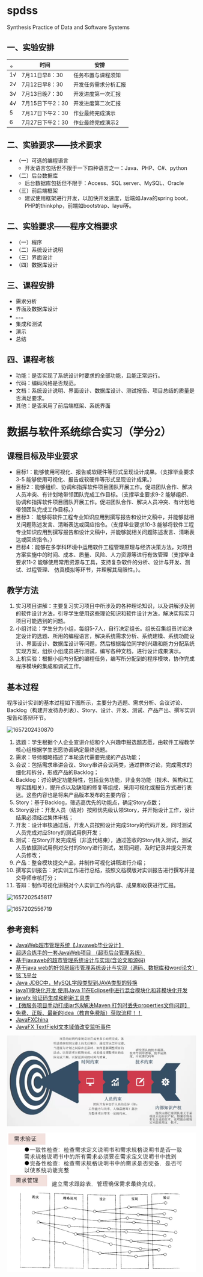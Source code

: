 # spdss
Synthesis Practice of Data and Software Systems

## 一、实验安排
| 。  | 时间             | 安排                 |
| --- | ---------------- | -------------------- |
| 1√  | 7月11日早8：30   | 任务布置与课程须知   |
| 2√  | 7月12日早8：30   | 开发任务需求分析汇报 |
| 3√  | 7月13日晚7：30   | 开发进度第一次汇报   |
| 4√  | 7月15日下午2：30 | 开发进度第二次汇报   |
| 5   | 7月17日下午2：30 | 作业最终完成演示     |
| 6   | 7月27日下午2：30 | 作业最终完成演示2    |

## 二、实验要求——技术要求
- （一）可选的编程语言
  - 开发语言包括但不限于一下四种语言之一：Java、PHP、C#、python
- （二）后台数据库
  - 后台数据库包括但不限于：Access、SQL server、MySQL、Oracle
- （三）前后端框架
  - 建议使用框架进行开发，以加快开发速度，后端如Java的spring boot，PHP的thinkphp，前端如bootstrap、layui等。

## 二、实验要求——程序文档要求
- （一）程序
- （二）系统设计说明
- （三）界面设计
- （四）数据库设计

## 三、课程安排
- 需求分析
- 界面及数据库设计
- 。。。
- 集成和测试
- 演示
- 总结

## 四、课程考核
- 功能：是否实现了系统设计时要求的全部功能，且能正常运行。
- 代码：编码风格是否规范。
- 文档：系统设计说明、界面设计、数据库设计、测试报告、项目总结的质量是否满足要求。
- 其他：是否采用了前后端框架、系统界面



# 数据与软件系统综合实习（学分2）

## 课程目标及毕业要求
- 目标1：能够使用可视化、报告或软硬件等形式呈现设计成果。（支撑毕业要求3-5 能够使用可视化、报告或软硬件等形式呈现设计成果。）
- 目标2：能够组织、协调和指挥软件项目团队开展工作。促进团队合作、解决人员冲突、有计划地带领团队完成工作目标。（支撑毕业要求9-2 能够组织、协调和指挥软件项目团队开展工作。促进团队合作、解决人员冲突、有计划地带领团队完成工作目标。）
- 目标3： 能够将软件工程专业知识应用到撰写报告和设计文稿中，并能够就相关问题陈述发言、清晰表达或回应指令。（支撑毕业要求10-3 能够将软件工程专业知识应用到撰写报告和设计文稿中，并能够就相关问题陈述发言、清晰表达或回应指令。）
- 目标4：能够在多学科环境中运用软件工程管理原理与经济决策方法，对项目方案实施中的时间、成本、质量、风险、人力资源等进行有效管理（支撑毕业要求11-2 能够使用常用资源与工具，支持复杂软件的分析、设计与开发、测试、过程管理、 仿真模拟等环节，并理解其局限性。）。


## 教学方法
1. 实习项目讲解：主要复习实习项目中所涉及的各种理论知识，以及讲解涉及到的软件设计方法，引导学生使用这些理论知识和软件设计方法，解决实际实习项目可能遇到的问题。
2. 小组讨论：学生分为小组，每组5-7人，自行决定组长。组长召集组员讨论决定设计的选题、所用的编程语言，解决系统需求分析、系统建模、系统功能设计、界面设计、数据库设计等问题，然后根据每位同学的兴趣和能力分配系统实现方案，组织小组成员进行测试，编写各种文档，进行设计成果演示。
3. 上机实验：根据小组内分配的编程任务，编写所分配到的程序模块，协作完成程序模块的集成和调试工作。


## 基本过程
程序设计实训的基本过程如下图所示，主要分为选题、需求分析、会议讨论、Backlog（构建开发待办列表）、Story、设计、开发、测试、产品产出、撰写实训报告和答辩环节。

![1657202430870](image/README/1657202430870.png)

1. 选题：学生根据个人企业宣讲介绍和个人兴趣申报选题志愿，由软件工程教学核心组根据学生志愿协调确定最终选题。
2. 需求：导师概略描述了本轮迭代需要完成的产品功能；
3. 会议：包括需求串讲会议、Story串讲会议两类，通过群体讨论，完成需求的细化和拆分，形成产品的Backlog；
4. Backlog：讨论确定功能特性，包括业务功能，非业务功能（技术、架构和工程实践相关），提升点以及缺陷的修复等组成，采用可视化或报告方式进行表达。这些内容也是将来产品版本发布的主要内容；
5. Story：基于Backlog，筛选高优先的功能点，确定Story点数；
6. Story设计：开发人员（结对）按照优先级认领Story，并开始设计工作，设计结果必须经过集体审核；
7. 开发：设计审核通过后，开发人员按照设计完成Story的代码开发，同时测试人员完成对应Story的测试用例开发；
8. 测试：在Story开发完成后（非迭代结束），通过签收的Story转入测试，测试人员依据测试用例对交付的Story进行测试，发现问题，及时记录并提交开发人员修改；
9. 产品：整合模块提交产品，并制作可视化讲稿进行介绍；
10. 撰写实训报告：对实训工作进行总结，按照文档模版对实训报告进行撰写并提交导师审核打分；
11. 答辩：制作可视化讲稿对个人实训工作的内容、成果和收获进行汇报。


![1657202545817](image/README/1657202545817.png)

![1657202556719](image/README/1657202556719.png)


## 参考资料
- [JavaWeb超市管理系统【Javaweb毕业设计】](http://www.java1234.com/a/bysj/javaweb/2018/0711/11521.html)
- [超适合练手的一套JavaWeb项目 （超市后台管理系统）](https://blog.csdn.net/m0_55400356/article/details/125665535)
- [基于javaweb的超市管理系统设计与实现(含论文和源码)](https://download.csdn.net/download/weixin_40228600/16622877)
- [基于java web的好邻居超市管理系统设计与实现（源码、数据库和word论文）](https://download.csdn.net/download/weixin_40228600/15932860)
- [铭飞平台](https://gitee.com/mingSoft/MCMS)
- [Java JDBC中，MySQL字段类型到JAVA类型的转换](https://www.cnblogs.com/waterystone/p/6226356.html)
- [java11模块化开发,使用Java 11在Eclipse中进行混合模块化和非模块化开发](https://blog.csdn.net/weixin_33474462/article/details/118841874)
- [javafx 验证码生成和刷新工具类](https://blog.csdn.net/loveqingqiqiou/article/details/103131750)
- [【微服务项目手动打成jar包&解决Maven 打包时丢失properties文件问题】](https://blog.csdn.net/zimojiang/article/details/125474742)
- [免费、正版、最新的Idea（教育免费版）获取流程！！](https://blog.csdn.net/qq_46703281/article/details/125242002)
- [JavaFXChina](http://www.javafxchina.net/main/)
- [JavaFX TextField文本域值改变监听事件](https://blog.csdn.net/qq_20336817/article/details/53213430/)


![1657588204917](image/README/1657588204917.png)

![1657712919085](image/README/1657712919085.png)
